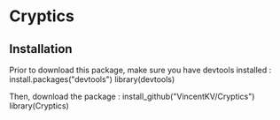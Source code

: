 # Cryptics

## Installation
Prior to download this package, make sure you have devtools installed :
install.packages("devtools")
library(devtools)

Then, download the package :
install_github("VincentKV/Cryptics")
library(Cryptics)
